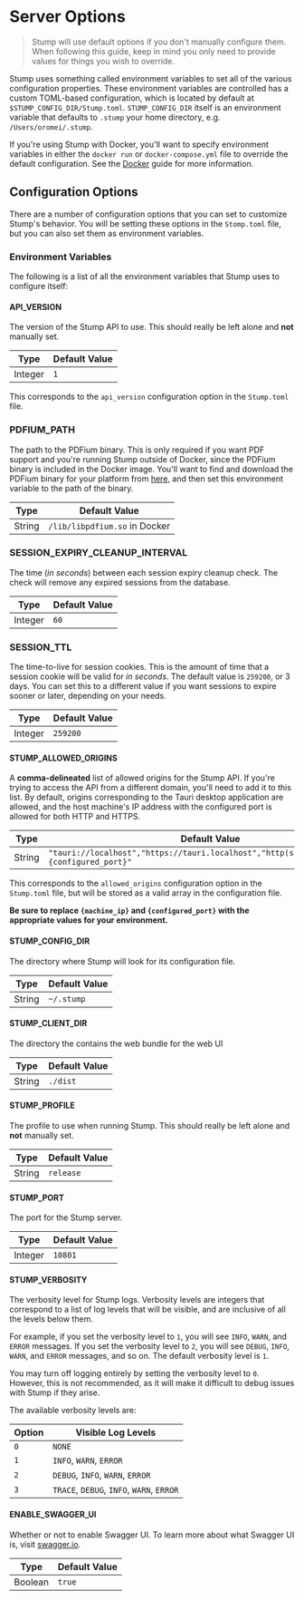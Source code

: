 # Server Options

> Stump will use default options if you don't manually configure them. When following this guide, keep in mind you only need to provide values for things you wish to override.

Stump uses something called environment variables to set all of the various configuration properties. These environment variables are controlled has a custom TOML-based configuration, which is located by default at `$STUMP_CONFIG_DIR/Stump.toml`. `STUMP_CONFIG_DIR` itself is an environment variable that defaults to `.stump` your home directory, e.g. `/Users/oromei/.stump`.

If you're using Stump with Docker, you'll want to specify environment variables in either the `docker run` or `docker-compose.yml` file to override the default configuration. See the [Docker](/installation/docker) guide for more information.

## Configuration Options

There are a number of configuration options that you can set to customize Stump's behavior. You will be setting these options in the `Stomp.toml` file, but you can also set them as environment variables.

### Environment Variables

The following is a list of all the environment variables that Stump uses to configure itself:

#### API_VERSION

The version of the Stump API to use. This should really be left alone and **not** manually set.

| Type    | Default Value |
| ------- | ------------- |
| Integer | `1`           |

This corresponds to the `api_version` configuration option in the `Stump.toml` file.

### PDFIUM_PATH

The path to the PDFium binary. This is only required if you want PDF support and you're running Stump outside of Docker, since the PDFium binary is included in the Docker image. You'll want to find and download the PDFium binary for your platform from [here](https://github.com/bblanchon/pdfium-binaries/releases), and then set this environment variable to the path of the binary.

| Type   | Default Value                 |
| ------ | ----------------------------- |
| String | `/lib/libpdfium.so` in Docker |

### SESSION_EXPIRY_CLEANUP_INTERVAL

The time (_in seconds_) between each session expiry cleanup check. The check will remove any expired sessions from the database.

| Type    | Default Value |
| ------- | ------------- |
| Integer | `60`          |

### SESSION_TTL

The time-to-live for session cookies. This is the amount of time that a session cookie will be valid for _in seconds_. The default value is `259200`, or 3 days. You can set this to a different value if you want sessions to expire sooner or later, depending on your needs.

| Type    | Default Value |
| ------- | ------------- |
| Integer | `259200`      |

#### STUMP_ALLOWED_ORIGINS

A **comma-delineated** list of allowed origins for the Stump API. If you're trying to access the API from a different domain, you'll need to add it to this list. By default, origins corresponding to the Tauri desktop application are allowed, and the host machine's IP address with the configured port is allowed for both HTTP and HTTPS.

| Type   | Default Value                                                                              |
| ------ | ------------------------------------------------------------------------------------------ |
| String | `"tauri://localhost","https://tauri.localhost","http(s)://{machine_ip}:{configured_port}"` |

This corresponds to the `allowed_origins` configuration option in the `Stump.toml` file, but will be stored as a valid array in the configuration file.

**Be sure to replace `{machine_ip}` and `{configured_port}` with the appropriate values for your environment.**

#### STUMP_CONFIG_DIR

The directory where Stump will look for its configuration file.

| Type   | Default Value |
| ------ | ------------- |
| String | `~/.stump`    |

#### STUMP_CLIENT_DIR

The directory the contains the web bundle for the web UI

| Type   | Default Value |
| ------ | ------------- |
| String | `./dist`      |

#### STUMP_PROFILE

The profile to use when running Stump. This should really be left alone and **not** manually set.

| Type   | Default Value |
| ------ | ------------- |
| String | `release`     |

#### STUMP_PORT

The port for the Stump server.

| Type    | Default Value |
| ------- | ------------- |
| Integer | `10801`       |

#### STUMP_VERBOSITY

The verbosity level for Stump logs. Verbosity levels are integers that correspond to a list of log levels that will be visible, and are inclusive of all the levels below them.

For example, if you set the verbosity level to `1`, you will see `INFO`, `WARN`, and `ERROR` messages. If you set the verbosity level to `2`, you will see `DEBUG`, `INFO`, `WARN`, and `ERROR` messages, and so on. The default verbosity level is `1`.

You may turn off logging entirely by setting the verbosity level to `0`. However, this is not recommended, as it will make it difficult to debug issues with Stump if they arise.

The available verbosity levels are:

| Option | Visible Log Levels                        |
| ------ | ----------------------------------------- |
| `0`    | `NONE`                                    |
| `1`    | `INFO`, `WARN`, `ERROR`                   |
| `2`    | `DEBUG`, `INFO`, `WARN`, `ERROR`          |
| `3`    | `TRACE`, `DEBUG`, `INFO`, `WARN`, `ERROR` |

#### ENABLE_SWAGGER_UI

Whether or not to enable Swagger UI. To learn more about what Swagger UI is, visit [swagger.io](https://swagger.io/).

| Type    | Default Value |
| ------- | ------------- |
| Boolean | `true`        |
